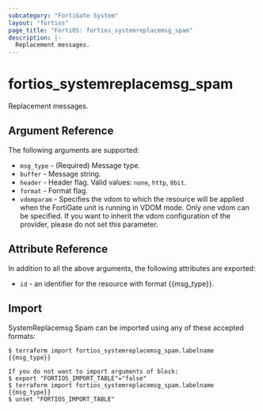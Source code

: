 ```yaml
---
subcategory: "FortiGate System"
layout: "fortios"
page_title: "FortiOS: fortios_systemreplacemsg_spam"
description: |-
  Replacement messages.
---
```


# fortios_systemreplacemsg_spam
Replacement messages.

## Argument Reference

The following arguments are supported:

* `msg_type` - (Required) Message type.
* `buffer` - Message string.
* `header` - Header flag. Valid values: `none`, `http`, `8bit`.
* `format` - Format flag.
* `vdomparam` - Specifies the vdom to which the resource will be applied when the FortiGate unit is running in VDOM mode. Only one vdom can be specified. If you want to inherit the vdom configuration of the provider, please do not set this parameter.


## Attribute Reference

In addition to all the above arguments, the following attributes are exported:
* `id` - an identifier for the resource with format {{msg_type}}.

## Import

SystemReplacemsg Spam can be imported using any of these accepted formats:
```
$ terraform import fortios_systemreplacemsg_spam.labelname {{msg_type}}

If you do not want to import arguments of block:
$ export "FORTIOS_IMPORT_TABLE"="false"
$ terraform import fortios_systemreplacemsg_spam.labelname {{msg_type}}
$ unset "FORTIOS_IMPORT_TABLE"
```
